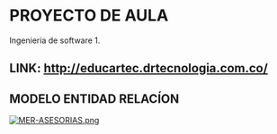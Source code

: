 # PROYECTO DE AULA
Ingenieria de software 1.

## LINK: http://educartec.drtecnologia.com.co/

## MODELO ENTIDAD RELACÍON
[![MER-ASESORIAS.png](https://i.postimg.cc/Z0tH8jvB/MER-ASESORIAS.png)](https://postimg.cc/zH7T5Cj8)
